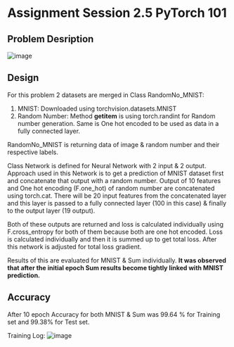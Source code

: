 # Assignment Session 2.5 PyTorch 101 

## Problem Desription

![image](https://user-images.githubusercontent.com/120099863/209846784-f75aaa07-2b7c-48b7-9345-141f5fb51aeb.png)

## Design
For this problem 2 datasets are merged in Class RandomNo_MNIST:
1. MNIST: Downloaded using torchvision.datasets.MNIST
2. Random Number: Method __getitem__ is using torch.randint for Random number generation. Same is One hot encoded to be used as data in a fully connected layer.

RandomNo_MNIST is returning data of image & random number and their respective labels.

Class Network is defined for Neural Network with 2 input & 2 output. Approach used in this Network is to get a prediction of MNIST dataset first and concatenate that output with a random number. Output of 10 features and One hot encoding (F.one_hot) of random number are concatenated using torch.cat. There will be 20 input features from the concatenated layer and this layer is passed to a fully connected layer (100 in this case) & finally to the output layer (19 output).

Both of these outputs are returned and loss is calculated individually using F.cross_entropy for both of them because both are one hot encoded. Loss is calculated individually and then it is summed up to get total loss. After this network is adjusted for total loss gradient.

Results of this are evaluated for MNIST & Sum individually. <b>It was observed that after the initial epoch Sum results become tightly linked with MNIST prediction.</b>

## Accuracy
After 10 epoch Accuracy for both MNIST & Sum was 99.64 % for Training set and 99.38% for Test set.

Training Log:
![image](https://user-images.githubusercontent.com/120099863/209949828-926cc51b-0b28-4032-8c7c-d9480c804f13.png)



